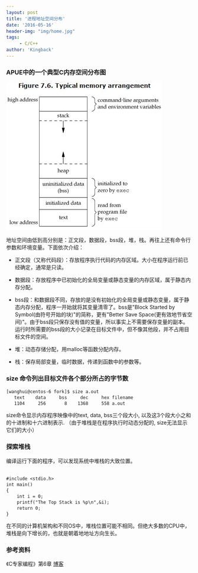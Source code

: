 ```yaml
---
layout: post
title: '进程地址空间分布'
date: '2016-05-16'
header-img: "img/home.jpg"
tags:
     - C/C++
author: 'Kingback'
---
```


### APUE中的一个典型C内存空间分布图
![img](/img/2016/05/process-address-space.jpg)

地址空间由低到高分别是：正文段，数据段，bss段，堆，栈。再往上还有命令行参数和环境变量。下面依次介绍：

* 正文段（又称代码段）：存放程序执行代码的内存区域。大小在程序运行前已经确定，通常是只读。

* 数据段：存放程序中已初始化的全局变量或静态变量的内存区域，属于静态内存分配。

* bss段：和数据段不同，存放的是没有初始化的全局变量或静态变量，属于静态内存分配，程序一开始就将其变量清零了。bss是"Block Started by Symbol(由符号开始的块)"的简称，更有"Better Save Space(更有效地节省空间)"。由于bss段只保存没有值的变量，所以事实上不需要保存变量的副本。运行时所需要的bss段的大小记录在目标文件中，但不像其他段，并不占用目标文件的空间。

* 堆：动态存储分配，用malloc等函数分配内存。

* 栈：保存局部变量，临时数据，传递到函数中的参数等。

### size 命令列出目标文件各个部分所占的字节数


```
[wanghui@centos-6 fork]$ size a.out
   text    data     bss     dec     hex filename
   1104     256       8    1368     558 a.out

```

size命令显示内存程序映像中的text, data, bss三个段大小, 以及这3个段大小之和的十进制和十六进制表示. （由于堆栈是在程序执行时动态分配的, size无法显示它们的大小）

### 探索堆栈

编译运行下面的程序，可以发现系统中堆栈的大致位置。

```

#include <stdio.h>
int main()  
{  
    int i = 0;  
    printf("The Top Stack is %p\n",&i);  
    return 0;  
}  

```

在不同的计算机架构和不同OS中，堆栈位置可能不相同。但绝大多数的CPU中，堆栈是向下增长的，也就是朝着地地址方向生长。

### 参考资料

《C专家编程》第6章
[博客](http://blog.chinaunix.net/uid-9012903-id-2011435.html)
